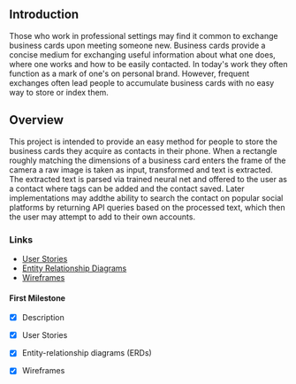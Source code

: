 
## Introduction

Those who work in professional settings may find it common to exchange business cards upon meeting someone new. Business cards provide a concise medium for exchanging useful information about what one does, where one works and how to be easily contacted. In today's work they often function as a mark of one's on personal brand. However, frequent exchanges often lead people to accumulate business cards with no easy way to store or index them.

## Overview

This project is intended to provide an easy method for people to store the business cards they acquire as contacts in their phone. When a rectangle roughly matching the dimensions of a business card enters the frame of the camera a raw image is taken as input, transformed and text is extracted. The extracted text is parsed via trained neural net and offered to the user as a contact where tags can be added and the contact saved. Later implementations may addthe ability to search the contact on popular social platforms by returning API queries based on the processed text, which then the user may attempt to add to their own accounts.

### Links
* [User Stories](docs/user-stories.md)
* [Entity Relationship Diagrams](docs/erd.md)
* [Wireframes](docs/wireframe.md)

#### First Milestone
* [x] Description
* [x] User Stories
* [x] Entity-relationship diagrams (ERDs)
* [x] Wireframes


